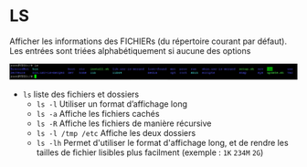 # LS
Afficher  les  informations  des  FICHIERs  (du  répertoire courant par défaut). Les entrées sont triées alphabétiquement si aucune des options

![ssh ls of main folder](/note/assets/images/ls.png)

- `ls` liste des fichiers et dossiers
  - `ls -l` Utiliser un format d’affichage long
  - `ls -a` Affiche les fichiers cachés
  - `ls -R` Affiche les fichiers de manière récursive
  - `ls -l /tmp /etc` Affiche les deux dossiers
  - `ls -lh` Permet d'utiliser le format d'affichage long, et de rendre les tailles de fichier lisibles plus facilment (exemple : `1K` `234M` `2G`)